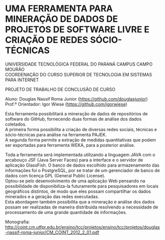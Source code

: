 UMA FERRAMENTA PARA MINERAÇÃO DE DADOS DE PROJETOS DE SOFTWARE LIVRE E CRIAÇÃO DE REDES SÓCIO-TÉCNICAS
================

UNIVERSIDADE TECNOLÓGICA FEDERAL DO PARANÁ CAMPUS CAMPO MOURÃO<br />
COORDENAÇÃO DO CURSO SUPERIOR DE TECNOLOGIA EM SISTEMAS PARA INTERNET

PROJETO DE TRABALHO DE CONCLUSÃO DE CURSO

Aluno: Douglas Nassif Roma Junior (https://github.com/douglasjunior)<br />
Prof.º Orientador: Igor Wiese (https://github.com/igorwiese)

Esta ferramenta possibilitará a mineração de dados de repositórios de software do GitHub, fornecendo duas formas de análise dos dados coletados. <br />
A primeira forma possibilita a criação de diversas redes sociais, técnicas e sócio-técnicas para análise na ferramenta PAJEK. <br />
A segunda forma permite a extração de medidas quantitativas que podem ser exportadas para ferramenta WEKA, para a posterior análise. 

Toda a ferramenta será implementada utilizando a linguagem JAVA com o arcabouço JSF (Java Server Faces) para a interface e o servidor de aplicação GlassFish. O banco de dados escolhido para armazenamento das informações foi o PostgreSQL, por se tratar de um gerenciador de banco de dados com licença GPL (General Public License).<br />
Optou-se pelo desenvolvimento de uma aplicação Web pensando na possibilidade de disponibiliza-la futuramente para pesquisadores em locais geográficos distintos, de modo que eles possam compartilhar os dados minerados e a geração das redes executadas.<br />
Esta abordagem também possibilita que a mineração e análise dos dados possam ser realizadas de maneira distribuida resolvendo a necessidade de processamento de uma grande quantidade de informações.

Monografia: http://coint.cm.utfpr.edu.br/ensino/tcc/projetos/ensino/tcc/projetos/douglas-nassif-roma-junior/CM_COINT_2012_2_01.pdf
